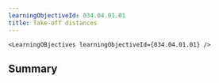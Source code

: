```yaml
---
learningObjectiveId: 034.04.01.01
title: Take-off distances
---
```


```tsx eval
<LearningOBjectives learningObjectiveId={034.04.01.01} />
```

## Summary
